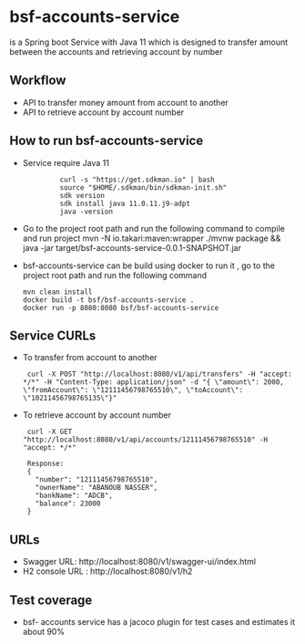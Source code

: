 # bsf-accounts-service
is a Spring boot Service with Java 11 which is designed to transfer amount between the accounts and retrieving account by number
## Workflow
 * API to transfer money amount from account to another
 * API to retrieve account by account number

 ## How to run bsf-accounts-service
 * Service require Java 11

                curl -s "https://get.sdkman.io" | bash
        		source "$HOME/.sdkman/bin/sdkman-init.sh"
        		sdk version
        		sdk install java 11.0.11.j9-adpt
        		java -version
 * Go to the project root path and run the following command to compile and run project
      mvn -N io.takari:maven:wrapper
     ./mvnw package && java -jar target/bsf-accounts-service-0.0.1-SNAPSHOT.jar
 * bsf-accounts-service can be build using docker to run it , go to the project root path and run the following command

       mvn clean install
       docker build -t bsf/bsf-accounts-service .
       docker run -p 8080:8080 bsf/bsf-accounts-service

 ## Service CURLs
 * To transfer from account to another

        curl -X POST "http://localhost:8080/v1/api/transfers" -H "accept: */*" -H "Content-Type: application/json" -d "{ \"amount\": 2000, \"fromAccount\": \"12111456798765510\", \"toAccount\": \"10211456798765135\"}"
 * To retrieve account by account number

        curl -X GET "http://localhost:8080/v1/api/accounts/12111456798765510" -H "accept: */*"

        Response:
        {
          "number": "12111456798765510",
          "ownerName": "ABANOUB NASSER",
          "bankName": "ADCB",
          "balance": 23000
        }
 ## URLs
 * Swagger URL: http://localhost:8080/v1/swagger-ui/index.html
 * H2 console URL : http://localhost:8080/v1/h2
 ## Test coverage
 * bsf- accounts service has a jacoco plugin for test cases and estimates it about 90%
